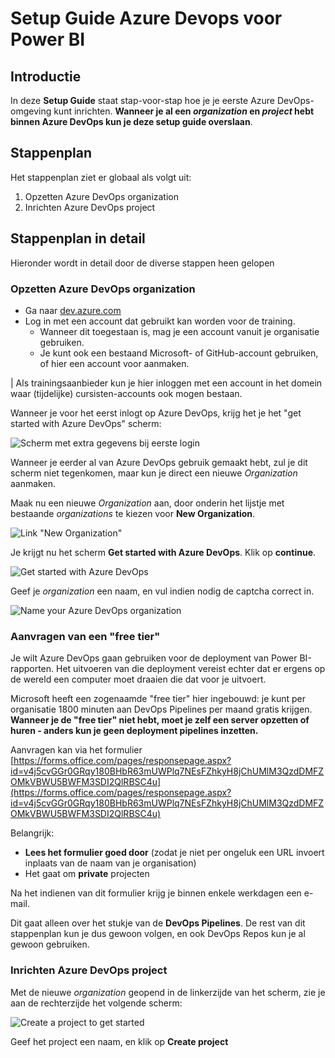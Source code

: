 # Setup Guide Azure Devops voor Power BI

## Introductie

In deze **Setup Guide** staat stap-voor-stap hoe je je eerste Azure DevOps-omgeving kunt inrichten. **Wanneer je al een *organization* en *project* hebt binnen Azure DevOps kun je deze setup guide overslaan**.

## Stappenplan

Het stappenplan ziet er globaal als volgt uit:

1. Opzetten Azure DevOps organization
2. Inrichten Azure DevOps project

## Stappenplan in detail

Hieronder wordt in detail door de diverse stappen heen gelopen

### Opzetten Azure DevOps organization

* Ga naar [dev.azure.com](https://dev.azure.com/)
* Log in met een account dat gebruikt kan worden voor de training.
  * Wanneer dit toegestaan is, mag je een account vanuit je organisatie gebruiken.
  * Je kunt ook een bestaand Microsoft- of GitHub-account gebruiken, of hier een account voor aanmaken.

| Als trainingsaanbieder kun je hier inloggen met een account in het domein waar (tijdelijke) cursisten-accounts ook mogen bestaan.

Wanneer je voor het eerst inlogt op Azure DevOps, krijg het je het "get started with Azure DevOps" scherm:

![Scherm met extra gegevens bij eerste login](img/01-first-use.png)

Wanneer je eerder al van Azure DevOps gebruik gemaakt hebt, zul je dit scherm niet tegenkomen, maar kun je direct een nieuwe *Organization* aanmaken.

Maak nu een nieuwe *Organization* aan, door onderin het lijstje met bestaande *organizations* te kiezen voor **New Organization**.

![Link "New Organization"](img/02-new-organization.png)

Je krijgt nu het scherm **Get started with Azure DevOps**. Klik op **continue**.

![Get started with Azure DevOps](img/03-get-started-with-azure-devops.png)

Geef je *organization* een naam, en vul indien nodig de captcha correct in.

![Name your Azure DevOps organization](img/04-name-devops-org.png)

### Aanvragen van een "free tier"

Je wilt Azure DevOps gaan gebruiken voor de deployment van Power BI-rapporten. Het uitvoeren van die deployment vereist echter dat er ergens op de wereld een computer moet draaien die dat voor je uitvoert.

Microsoft heeft een zogenaamde "free tier" hier ingebouwd: je kunt per organisatie 1800 minuten aan DevOps Pipelines per maand gratis krijgen. **Wanneer je de "free tier" niet hebt, moet je zelf een server opzetten of huren - anders kun je geen deployment pipelines inzetten.**

Aanvragen kan via het formulier [https://forms.office.com/pages/responsepage.aspx?id=v4j5cvGGr0GRqy180BHbR63mUWPlq7NEsFZhkyH8jChUMlM3QzdDMFZOMkVBWU5BWFM3SDI2QlRBSC4u](https://forms.office.com/pages/responsepage.aspx?id=v4j5cvGGr0GRqy180BHbR63mUWPlq7NEsFZhkyH8jChUMlM3QzdDMFZOMkVBWU5BWFM3SDI2QlRBSC4u)

Belangrijk:

* **Lees het formulier goed door** (zodat je niet per ongeluk een URL invoert inplaats van de naam van je organisation)
* Het gaat om **private** projecten

Na het indienen van dit formulier krijg je binnen enkele werkdagen een e-mail.

Dit gaat alleen over het stukje van de **DevOps Pipelines**. De rest van dit stappenplan kun je dus gewoon volgen, en ook DevOps Repos kun je al gewoon gebruiken.

### Inrichten Azure DevOps project

Met de nieuwe *organization* geopend in de linkerzijde van het scherm, zie je aan de rechterzijde het volgende scherm:

![Create a project to get started](img/05-create-project-to-get-started.png)

Geef het project een naam, en klik op **Create project**
